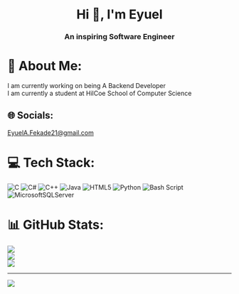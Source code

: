 <h1 align="center">Hi 👋, I'm Eyuel</h1>
<h3 align="center">An inspiring Software Engineer</h3>

# 💫 About Me:
I am currently working on being A Backend Developer<br>I am currently a student at HilCoe School of Computer Science<br>


## 🌐 Socials:
EyuelA.Fekade21@gmail.com

# 💻 Tech Stack:
![C](https://img.shields.io/badge/c-%2300599C.svg?style=for-the-badge&logo=c&logoColor=white) ![C#](https://img.shields.io/badge/c%23-%23239120.svg?style=for-the-badge&logo=csharp&logoColor=white) ![C++](https://img.shields.io/badge/c++-%2300599C.svg?style=for-the-badge&logo=c%2B%2B&logoColor=white) ![Java](https://img.shields.io/badge/java-%23ED8B00.svg?style=for-the-badge&logo=openjdk&logoColor=white) ![HTML5](https://img.shields.io/badge/html5-%23E34F26.svg?style=for-the-badge&logo=html5&logoColor=white) ![Python](https://img.shields.io/badge/python-3670A0?style=for-the-badge&logo=python&logoColor=ffdd54) ![Bash Script](https://img.shields.io/badge/bash_script-%23121011.svg?style=for-the-badge&logo=gnu-bash&logoColor=white) ![MicrosoftSQLServer](https://img.shields.io/badge/Microsoft%20SQL%20Server-CC2927?style=for-the-badge&logo=microsoft%20sql%20server&logoColor=white)
# 📊 GitHub Stats:
![](https://github-readme-stats.vercel.app/api?username=EyuAtske&theme=dark&hide_border=false&include_all_commits=true&count_private=false)<br/>
![](https://nirzak-streak-stats.vercel.app/?user=EyuAtske&theme=dark&hide_border=false)<br/>
![](https://github-readme-stats.vercel.app/api/top-langs/?username=EyuAtske&theme=dark&hide_border=false&include_all_commits=true&count_private=false&layout=compact)

---
[![](https://visitcount.itsvg.in/api?id=EyuAtske&icon=0&color=0)](https://visitcount.itsvg.in)

<!-- Proudly created with GPRM ( https://gprm.itsvg.in ) -->
